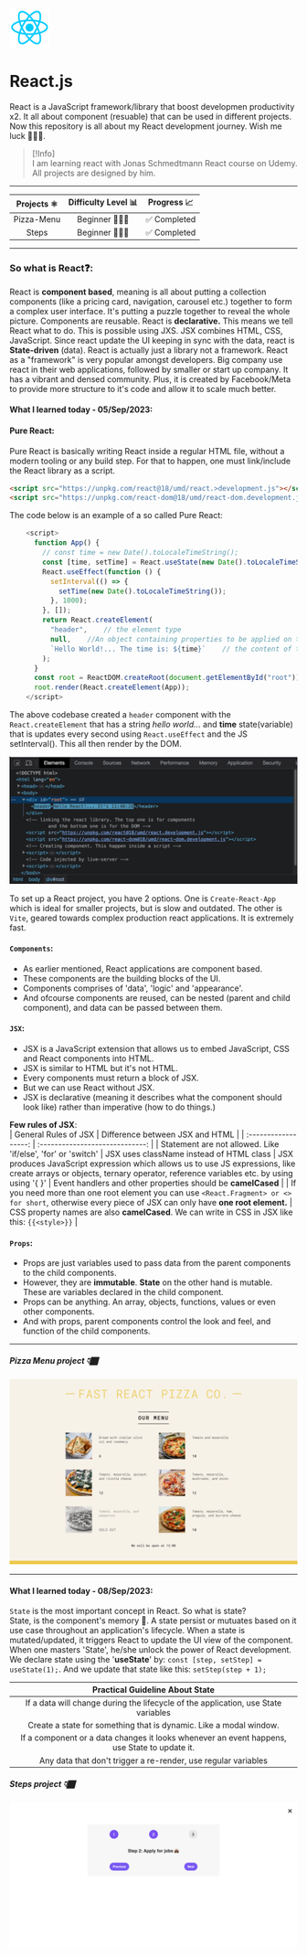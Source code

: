 <img src="project-images/react-logo.png" alt="React logo" width=70 height="70">

# React.js

React is a JavaScript framework/library that boost developmen productivity x2. It all about component (resuable) that can be used in different projects. Now this repository is all about my React development journey. Wish me luck 💪🏽💯.

> [!Info]  
> I am learning react with Jonas Schmedtmann React course on Udemy. All projects are designed by him.

---

| Projects ⚛️ | Difficulty Level 📊 | Progress 📈  |
| :---------: | :-----------------: | :----------: |
| Pizza-Menu  |     Beginner 🏃🏽‍♂️     | ✅ Completed |
|    Steps    |     Beginner 🏃🏽‍♂️     | ✅ Completed |

---

### So what is React❓:

React is **component based**, meaning is all about putting a collection components (like a pricing card, navigation, carousel etc.) together to form a complex user interface. It's putting a puzzle together to reveal the whole picture. Components are reusable. React is **declarative.** This means we tell React what to do. This is possible using JXS. JSX combines HTML, CSS, JavaScript. Since react update the UI keeping in sync with the data, react is **State-driven** (data). React is actually just a library not a framework. React as a "framework" is very popular amongst developers. Big company use react in their web applications, followed by smaller or start up company. It has a vibrant and densed community. Plus, it is created by Facebook/Meta to provide more structure to it's code and allow it to scale much better.

#### What I learned today - 05/Sep/2023:

#### Pure React:

Pure React is basically writing React inside a regular HTML file, without a modern tooling or any build step. For that to happen, one must link/include the React library as a script.

```html
<script src="https://unpkg.com/react@18/umd/react.>development.js"></script>
<script src="https://unpkg.com/react-dom@18/umd/react-dom.development.js"></script>
```

The code below is an example of a so called Pure React:

```js
    <script>
      function App() {
        // const time = new Date().toLocaleTimeString();
        const [time, setTime] = React.useState(new Date().toLocaleTimeString());
        React.useEffect(function () {
          setInterval(() => {
            setTime(new Date().toLocaleTimeString());
          }, 1000);
        }, []);
        return React.createElement(
          "header",    // the element type
          null,    //An object containing properties to be applied on the element - in this case there is no property so 'null' is passed.
          `Hello World!... The time is: ${time}`    // the content of the element. Also reffered to as children
        );
      }
      const root = ReactDOM.createRoot(document.getElementById("root"));
      root.render(React.createElement(App));
    </script>
```

The above codebase created a `header` component with the `React.createElement` that has a string _hello world..._ and **time** state(variable) that is updates every second using `React.useEffect` and the JS setInterval(). This all then render by the DOM.

![DOM screenshot](project-images/DOM-screenshot.png)

To set up a React project, you have 2 options. One is `Create-React-App` which is ideal for smaller projects, but is slow and outdated. The other is `Vite`, geared towards complex production react applications. It is extremely fast.

#### `Components`:

- As earlier mentioned, React applications are component based.
- These components are the building blocks of the UI.
- Components comprises of 'data', 'logic' and 'appearance'.
- And ofcourse components are reused, can be nested (parent and child component), and data can be passed between them.

#### `JSX`:

- JSX is a JavaScript extension that allows us to embed JavaScript, CSS and React components into HTML.
- JSX is similar to HTML but it's not HTML.
- Every components must return a block of JSX.
- But we can use React without JSX.
- JSX is declarative (meaning it describes what the component should look like) rather than imperative (how to do things.)

**Few rules of JSX**:  
| General Rules of JSX | Difference between JSX and HTML |
| :------------------: | :-----------------------------: |
| Statement are not allowed. Like 'if/else', 'for' or 'switch' | JSX uses className instead of HTML class |
JSX produces JavaScript expression which allows us to use JS expressions, like create arrays or objects, ternary operator, reference variables etc. by using using '{ }' | Event handlers and other properties should be **camelCased** |
| If you need more than one root element you can use `<React.Fragment> or <> for short`, otherwise every piece of JSX can only have **one root element.** | CSS property names are also **camelCased**. We can write in CSS in JSX like this: `{{<style>}}` |

#### `Props`:

- Props are just variables used to pass data from the parent components to the child components.
- However, they are **immutable**. **State** on the other hand is mutable. These are variables declared in the child component.
- Props can be anything. An array, objects, functions, values or even other components.
- And with props, parent components control the look and feel, and function of the child components.

---

##### Pizza Menu project 👇🏾

![pizza menu image](project-images/pizza-menu.webp)

---

#### What I learned today - 08/Sep/2023:

`State` is the most important concept in React. So what is state?  
State, is the component's memory 🧠. A state persist or mutuates based on it use case throughout an application's lifecycle. When a state is mutated/updated, it triggers React to update the UI view of the component. When one masters 'State', he/she unlock the power of React development.  
We declare state using the '**useState**' by: `const [step, setStep] = useState(1);`.
And we update that state like this: `setStep(step + 1);`

|                               Practical Guideline About State                                |
| :------------------------------------------------------------------------------------------: |
|      If a data will change during the lifecycle of the application, use State variables      |
|              Create a state for something that is dynamic. Like a modal window.              |
| If a component or a data changes it looks whenever an event happens, use State to update it. |
|                Any data that don't trigger a re-render, use regular variables                |

##### Steps project 👇🏾

![Steps project image](project-images/steps.png)
